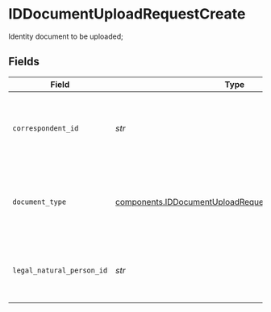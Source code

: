 # IDDocumentUploadRequestCreate

Identity document to be uploaded;


## Fields

| Field                                                                                                                        | Type                                                                                                                         | Required                                                                                                                     | Description                                                                                                                  | Example                                                                                                                      |
| ---------------------------------------------------------------------------------------------------------------------------- | ---------------------------------------------------------------------------------------------------------------------------- | ---------------------------------------------------------------------------------------------------------------------------- | ---------------------------------------------------------------------------------------------------------------------------- | ---------------------------------------------------------------------------------------------------------------------------- |
| `correspondent_id`                                                                                                           | *str*                                                                                                                        | :heavy_check_mark:                                                                                                           | Identifies the correspondent relevant to the document; Required for all identity documents                                   | 01HPMZZM6RKMVZA1JQ63RQKJRP                                                                                                   |
| `document_type`                                                                                                              | [components.IDDocumentUploadRequestCreateDocumentType](../../models/components/iddocumentuploadrequestcreatedocumenttype.md) | :heavy_check_mark:                                                                                                           | Describes the contents of a document and how it is used; Required for all identity documents                                 | PASSPORT                                                                                                                     |
| `legal_natural_person_id`                                                                                                    | *str*                                                                                                                        | :heavy_check_mark:                                                                                                           | Identifies the legal natural person or legal entity relevant to the document                                                 | 01HWQJYXMQ31BPM9990Y6XEYA5                                                                                                   |